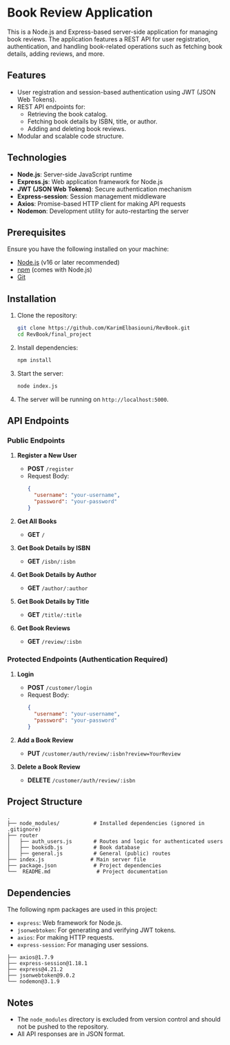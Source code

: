 # Book Review Application

This is a Node.js and Express-based server-side application for managing book reviews. The application features a REST API for user registration, authentication, and handling book-related operations such as fetching book details, adding reviews, and more.

## Features
- User registration and session-based authentication using JWT (JSON Web Tokens).
- REST API endpoints for:
  - Retrieving the book catalog.
  - Fetching book details by ISBN, title, or author.
  - Adding and deleting book reviews.
- Modular and scalable code structure.

## Technologies
- **Node.js**: Server-side JavaScript runtime
- **Express.js**: Web application framework for Node.js
- **JWT (JSON Web Tokens)**: Secure authentication mechanism
- **Express-session**: Session management middleware
- **Axios**: Promise-based HTTP client for making API requests
- **Nodemon**: Development utility for auto-restarting the server

## Prerequisites
Ensure you have the following installed on your machine:
- [Node.js](https://nodejs.org/) (v16 or later recommended)
- [npm](https://www.npmjs.com/) (comes with Node.js)
- [Git](https://git-scm.com/)

## Installation
1. Clone the repository:
   ```bash
   git clone https://github.com/KarimElbasiouni/RevBook.git
   cd RevBook/final_project
   ```

2. Install dependencies:
   ```bash
   npm install
   ```

3. Start the server:
   ```bash
   node index.js
   ```

4. The server will be running on `http://localhost:5000`.

## API Endpoints
### Public Endpoints
1. **Register a New User**
   - **POST** `/register`
   - Request Body:
     ```json
     {
       "username": "your-username",
       "password": "your-password"
     }
     ```

2. **Get All Books**
   - **GET** `/`

3. **Get Book Details by ISBN**
   - **GET** `/isbn/:isbn`

4. **Get Book Details by Author**
   - **GET** `/author/:author`

5. **Get Book Details by Title**
   - **GET** `/title/:title`

6. **Get Book Reviews**
   - **GET** `/review/:isbn`

### Protected Endpoints (Authentication Required)
1. **Login**
   - **POST** `/customer/login`
   - Request Body:
     ```json
     {
       "username": "your-username",
       "password": "your-password"
     }
     ```

2. **Add a Book Review**
   - **PUT** `/customer/auth/review/:isbn?review=YourReview`

3. **Delete a Book Review**
   - **DELETE** `/customer/auth/review/:isbn`

## Project Structure
```
.
├── node_modules/           # Installed dependencies (ignored in .gitignore)
├── router
│   ├── auth_users.js       # Routes and logic for authenticated users
│   ├── booksdb.js          # Book database
│   ├── general.js          # General (public) routes
├── index.js               # Main server file
├── package.json            # Project dependencies
└──  README.md               # Project documentation
```

## Dependencies
The following npm packages are used in this project:
- `express`: Web framework for Node.js.
- `jsonwebtoken`: For generating and verifying JWT tokens.
- `axios`: For making HTTP requests.
- `express-session`: For managing user sessions.
```
├── axios@1.7.9
├── express-session@1.18.1
├── express@4.21.2
├── jsonwebtoken@9.0.2
└── nodemon@3.1.9
```

## Notes
- The `node_modules` directory is excluded from version control and should not be pushed to the repository.
- All API responses are in JSON format.
